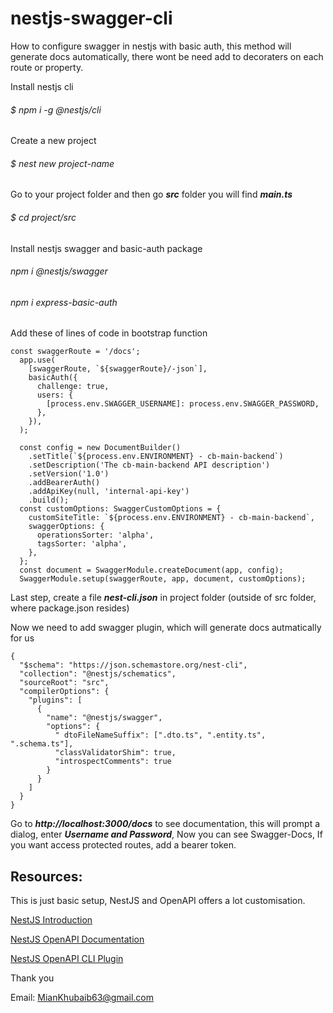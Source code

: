 # nestjs-swagger-cli

How to configure swagger in nestjs with basic auth, this method will generate docs automatically, there wont be need add to decoraters on each route or property.

Install nestjs cli

###### $ npm i -g @nestjs/cli

Create a new project

###### $ nest new project-name

Go to your project folder and then go **_src_** folder you will find **_main.ts_**

###### $ cd project/src

Install nestjs swagger and basic-auth package

###### npm i @nestjs/swagger

###### npm i express-basic-auth

Add these of lines of code in bootstrap function

```
const swaggerRoute = '/docs';
  app.use(
    [swaggerRoute, `${swaggerRoute}/-json`],
    basicAuth({
      challenge: true,
      users: {
        [process.env.SWAGGER_USERNAME]: process.env.SWAGGER_PASSWORD,
      },
    }),
  );

  const config = new DocumentBuilder()
    .setTitle(`${process.env.ENVIRONMENT} - cb-main-backend`)
    .setDescription('The cb-main-backend API description')
    .setVersion('1.0')
    .addBearerAuth()
    .addApiKey(null, 'internal-api-key')
    .build();
  const customOptions: SwaggerCustomOptions = {
    customSiteTitle: `${process.env.ENVIRONMENT} - cb-main-backend`,
    swaggerOptions: {
      operationsSorter: 'alpha',
      tagsSorter: 'alpha',
    },
  };
  const document = SwaggerModule.createDocument(app, config);
  SwaggerModule.setup(swaggerRoute, app, document, customOptions);
```

Last step, create a file **_nest-cli.json_** in project folder (outside of src folder, where package.json resides)

Now we need to add swagger plugin, which will generate docs autmatically for us

```
{
  "$schema": "https://json.schemastore.org/nest-cli",
  "collection": "@nestjs/schematics",
  "sourceRoot": "src",
  "compilerOptions": {
    "plugins": [
      {
        "name": "@nestjs/swagger",
        "options": {
          " dtoFileNameSuffix": [".dto.ts", ".entity.ts", ".schema.ts"],
          "classValidatorShim": true,
          "introspectComments": true
        }
      }
    ]
  }
}

```

Go to **_http://localhost:3000/docs_** to see documentation, this will prompt a dialog, enter **_Username and Password_**, Now you can see Swagger-Docs, If you want access protected routes, add a bearer token.

## Resources:

This is just basic setup, NestJS and OpenAPI offers a lot customisation.

[NestJS Introduction](https://docs.nestjs.com/)

[NestJS OpenAPI Documentation](https://docs.nestjs.com/openapi/introduction)

[NestJS OpenAPI CLI Plugin](https://docs.nestjs.com/openapi/cli-plugin)

Thank you

Email: MianKhubaib63@gmail.com
